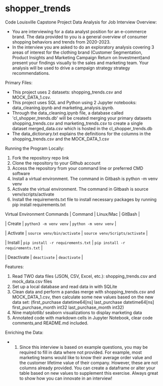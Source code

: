 # shopper_trends
Code Louisville Capstone Project
Data Analysis for Job Interview 
Overview:
- You are interviewing for a data analyst position for an e-commerce brand. The data provided to you is a general overview of consumer shopping behaviors and trends from 2020-2023.
- In the interview you are asked to do an exploratory analysis covering 3 areas of interest for the clothing brand (Customer Segmentation, Product Insights and Marketing Campaign Return on Investment)and present your findings visually to the sales and marketing team. Your analysis will be used to drive a campaign strategy strategy recommendations. 

Primary Files:
- This project uses 2 datasets: shopping_trends.csv and MOCK_DATA_1.csv.
- This project uses SQL and Python using 2 Jupyter notebooks: data_cleaning.ipynb and marketing_analysis.ipynb. 
- Through the data_cleaning.ipynb file, a database called 'cl_shopper_trends.db' will be created merging your primary datasets shopping_trends.csv and marketing_trends.csv to create a single dataset merged_data.csv which is hosted in the cl_shopper_trends.db
- The data_dictionary.txt explains the definitions for the columns in the shopping_trends.csv and the MOCK_DATA_1.csv

Running the Program Locally:
1. Fork the repository repo link
2. Clone the repository to your Github account
3. Access the repository from your command line or preferred CMD software
4. Install a virtual environment. The command in Gitbash is python -m venv venv
5. Activate the virtual environment. The command in Gitbash is source venv/scripts/activate
6. Install the requirements.txt file to install necessary packages by running pip install requirements.txt

Virtual Environment Commands
| Command | Linux/Mac | GitBash |

| Create | `python3 -m venv venv` | `python -m venv venv` |

| Activate | `source venv/bin/activate` | `source venv/Scripts/activate` |

| Install | `pip install -r requirements.txt` | `pip install -r requirements.txt` |

| Deactivate | `deactivate` | `deactivate` |


Features:
1. Read TWO data files (JSON, CSV, Excel, etc.): shopping_trends.csv and mock_data.csv files
2. Set up a local database and read data in with SQLite
3. Clean data and perform a pandas merge with shopping_trends.csv and MOCK_DATA_1.csv, then calculate some new values based on the new data set: (first_purchase              datetime64[ns]
last_purchase               datetime64[ns]
first_purchase_month                 int32
last_purchase_month                  int32)
4. Nine matplotlib/ seaborn visualizations to display marketing data
5. Annotated code with markdown cells in Jupyter Notebook, clear code comments,and README.md included. 

Enriching the Data:
- 1. Since this interview is based on example questions, you may be required to fill in data where not provided. For example, most marketing teams would like to know their average order value and the customer lifetime value of their company. However, these are not columns already provided. You can create a dataframe or alter your table based on new values to supplement this exercise. Always great to show how you can innovate in an interview! 

